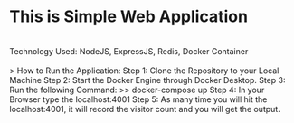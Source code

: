 # This is Simple Web Application 
<br>
Technology Used: NodeJS, ExpressJS, Redis, Docker Container
</br>
<br>
> How to Run the Application:
Step 1: Clone the Repository to your Local Machine
Step 2: Start the Docker Engine through Docker Desktop.
Step 3: Run the following Command:
        >> docker-compose up
Step 4: In your Browser type the localhost:4001
Step 5: As many time you will hit the localhost:4001, it will record the visitor count and you will get the output.
</br>